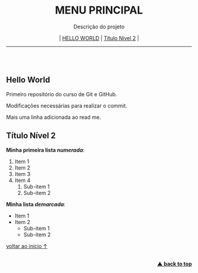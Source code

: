 <div align="center">
<h1 id="home">MENU PRINCIPAL</h1>
<p>Descrição do projeto</p>
 
| <a href="#hello-world">HELLO WORLD</a> 
| <a href="#título-nível-2">Título Nível 2</a> |
</div>

___

<br/><br/>

## Hello World
 Primeiro repositório do curso de Git e GitHub.

Modificações necessárias para realizar o commit.

Mais uma linha adicionada ao read me.

## Título Nível 2

__Minha primeira lista *numerada*__:

1. Item 1
1. Item 2
0. Item 3
4. Item 4
   1. Sub-item 1
   1. Sub-item 2

**Minha lista _demarcada_**:

* Item 1
* Item 2
   - Sub-item 1
   * Sub-item 2

[voltar ao início ↑](#home)

<br/>
<div align="right">
    <b><a href="#----">▲ back to top</a></b>
</div>
<br/>
